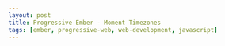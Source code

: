 ```yaml
---
layout: post
title: Progressive Ember - Moment Timezones
tags: [ember, progressive-web, web-development, javascript]
---
```



